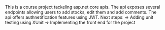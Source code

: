 This is a course project tackeling asp.net core apis.
The api exposes several endpoints allowing users to add stocks, edit them and add comments.
The api offers authnetification features using JWT.
Next steps: 
=> Adding unit testing using XUnit
=> Implementing the front end for the project
